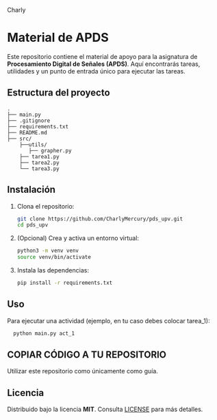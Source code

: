 Charly
# Material de APDS

Este repositorio contiene el material de apoyo para la asignatura de **Procesamiento Digital de Señales (APDS)**. Aquí encontrarás tareas, utilidades y un punto de entrada único para ejecutar las tareas.

## Estructura del proyecto

``` 
.
├── main.py
├── .gitignore
├── requirements.txt
├── README.md
├── src/
    ├──utils/
       ├── grapher.py
    ├── tarea1.py
    ├── tarea2.py
    └── tarea3.py
```

## Instalación

1. Clona el repositorio:
   ```bash
   git clone https://github.com/CharlyMercury/pds_upv.git
   cd pds_upv
   ```
2. (Opcional) Crea y activa un entorno virtual:
   ```bash
   python3 -m venv venv
   source venv/bin/activate
   ```
3. Instala las dependencias:
   ```bash
   pip install -r requirements.txt
   ```

## Uso

Para ejecutar una actividad (ejemplo, en tu caso debes colocar tarea_1):
```bash
  python main.py act_1
```

## COPIAR CÓDIGO A TU REPOSITORIO
Utilizar este repositorio como únicamente como guía.

## Licencia

Distribuido bajo la licencia **MIT**. Consulta [LICENSE](LICENSE) para más detalles.  
